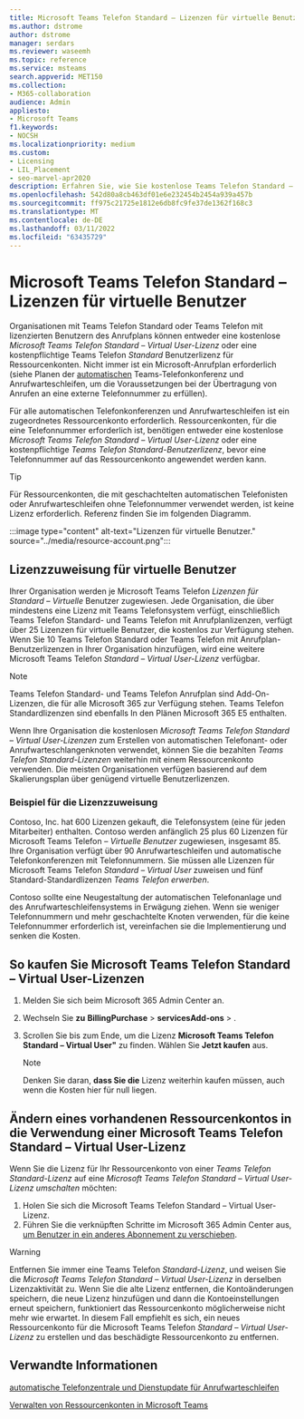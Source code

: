 ```yaml
---
title: Microsoft Teams Telefon Standard – Lizenzen für virtuelle Benutzer
ms.author: dstrome
author: dstrome
manager: serdars
ms.reviewer: waseemh
ms.topic: reference
ms.service: msteams
search.appverid: MET150
ms.collection:
- M365-collaboration
audience: Admin
appliesto:
- Microsoft Teams
f1.keywords:
- NOCSH
ms.localizationpriority: medium
ms.custom:
- Licensing
- LIL_Placement
- seo-marvel-apr2020
description: Erfahren Sie, wie Sie kostenlose Teams Telefon Standard – Virtual User-Lizenzen oder eine kostenpflichtige Teams Telefon Standardbenutzerlizenzen Ressourcenkonten in Ihrer Organisation zuweisen.
ms.openlocfilehash: 542d80a8cb463df01e6e232454b2454a939a457b
ms.sourcegitcommit: ff975c21725e1812e6db8fc9fe37de1362f168c3
ms.translationtype: MT
ms.contentlocale: de-DE
ms.lasthandoff: 03/11/2022
ms.locfileid: "63435729"
---
```

# <a name="microsoft-teams-phone-standard--virtual-user-licenses"></a>Microsoft Teams Telefon Standard – Lizenzen für virtuelle Benutzer

Organisationen mit Teams Telefon Standard oder Teams Telefon mit lizenzierten Benutzern des Anrufplans können entweder eine kostenlose *Microsoft Teams Telefon Standard – Virtual User-Lizenz* oder eine kostenpflichtige Teams Telefon *Standard*  Benutzerlizenz für Ressourcenkonten. Nicht immer ist ein Microsoft-Anrufplan erforderlich (siehe Planen der [automatischen](../plan-auto-attendant-call-queue.md#prerequisites) Teams-Telefonkonferenz und Anrufwarteschleifen, um die Voraussetzungen bei der Übertragung von Anrufen an eine externe Telefonnummer zu erfüllen).

Für alle automatischen Telefonkonferenzen und Anrufwarteschleifen ist ein zugeordnetes Ressourcenkonto erforderlich. Ressourcenkonten, für die eine Telefonnummer erforderlich ist, benötigen entweder eine kostenlose *Microsoft Teams Telefon Standard – Virtual User-Lizenz* oder eine kostenpflichtige *Teams Telefon Standard-Benutzerlizenz*, bevor eine Telefonnummer auf das Ressourcenkonto angewendet werden kann.

> [!TIP]
> Für Ressourcenkonten, die mit geschachtelten automatischen Telefonisten oder Anrufwarteschleifen ohne Telefonnummer verwendet werden, ist keine Lizenz erforderlich. Referenz finden Sie im folgenden Diagramm.

:::image type="content" alt-text="Lizenzen für virtuelle Benutzer." source="../media/resource-account.png":::

## <a name="virtual-user-license-allocation"></a>Lizenzzuweisung für virtuelle Benutzer

Ihrer Organisation werden je Microsoft Teams Telefon *Lizenzen für Standard – Virtuelle* Benutzer zugewiesen. Jede Organisation, die über mindestens eine Lizenz mit Teams Telefonsystem verfügt, einschließlich Teams Telefon Standard- und Teams Telefon mit Anrufplanlizenzen, verfügt über 25 Lizenzen für virtuelle Benutzer, die kostenlos zur Verfügung stehen. Wenn Sie 10 Teams Telefon Standard oder Teams Telefon mit Anrufplan-Benutzerlizenzen in Ihrer Organisation hinzufügen, wird eine weitere Microsoft Teams Telefon *Standard – Virtual User-Lizenz* verfügbar.

> [!NOTE]
> Teams Telefon Standard- und Teams Telefon Anrufplan sind Add-On-Lizenzen, die für alle Microsoft 365 zur Verfügung stehen. Teams Telefon Standardlizenzen sind ebenfalls In den Plänen Microsoft 365 E5 enthalten.

Wenn Ihre Organisation die kostenlosen *Microsoft Teams Telefon Standard – Virtual User-Lizenzen* zum Erstellen von automatischen Telefonant- oder Anrufwarteschlangenknoten verwendet, können Sie die bezahlten *Teams Telefon Standard-Lizenzen* weiterhin mit einem Ressourcenkonto verwenden. Die meisten Organisationen verfügen basierend auf dem Skalierungsplan über genügend virtuelle Benutzerlizenzen.

### <a name="license-allocation-example"></a>Beispiel für die Lizenzzuweisung

Contoso, Inc. hat 600 Lizenzen gekauft, die Telefonsystem (eine für jeden Mitarbeiter) enthalten. Contoso werden anfänglich 25 plus 60 Lizenzen für Microsoft Teams Telefon *– Virtuelle Benutzer* zugewiesen, insgesamt 85. Ihre Organisation verfügt über 90 Anrufwarteschleifen und automatische Telefonkonferenzen mit Telefonnummern. Sie müssen alle Lizenzen für Microsoft Teams Telefon *Standard – Virtual User* zuweisen und fünf Standard-Standardlizenzen *Teams Telefon erwerben*.

Contoso sollte eine Neugestaltung der automatischen Telefonanlage und des Anrufwarteschleifensystems in Erwägung ziehen. Wenn sie weniger Telefonnummern und mehr geschachtelte Knoten verwenden, für die keine Telefonnummer erforderlich ist, vereinfachen sie die Implementierung und senken die Kosten.

## <a name="how-to-buy-microsoft-teams-phone-standard--virtual-user-licenses"></a>So kaufen Sie Microsoft Teams Telefon Standard – Virtual User-Lizenzen

1. Melden Sie sich beim Microsoft 365 Admin Center an.
2. Wechseln Sie **zu** **BillingPurchase** >  **servicesAdd-ons** > .
3. Scrollen Sie bis zum Ende, um die Lizenz **Microsoft Teams Telefon Standard – Virtual User"** zu finden. Wählen Sie **Jetzt kaufen** aus.

   > [!NOTE]
   > Denken Sie daran, **dass Sie die** Lizenz weiterhin kaufen müssen, auch wenn die Kosten hier für null liegen.

## <a name="change-an-existing-resource-account-to-use-a-microsoft-teams-phone-standard--virtual-user-license"></a>Ändern eines vorhandenen Ressourcenkontos in die Verwendung einer Microsoft Teams Telefon Standard – Virtual User-Lizenz

Wenn Sie die Lizenz für Ihr Ressourcenkonto von einer *Teams Telefon Standard-Lizenz* auf eine *Microsoft Teams Telefon Standard – Virtual User-Lizenz umschalten* möchten:

1. Holen Sie sich die Microsoft Teams Telefon Standard – Virtual User-Lizenz.
2. Führen Sie die verknüpften Schritte im Microsoft 365 Admin Center aus, [um Benutzer in ein anderes Abonnement zu verschieben](/microsoft-365/admin/manage/assign-licenses-to-users#move-users-to-a-different-subscription).

> [!WARNING]
> Entfernen Sie immer eine Teams Telefon *Standard-Lizenz*, und weisen Sie die *Microsoft Teams Telefon Standard – Virtual User-Lizenz* in derselben Lizenzaktivität zu. Wenn Sie die alte Lizenz entfernen, die Kontoänderungen speichern, die neue Lizenz hinzufügen und dann die Kontoeinstellungen erneut speichern, funktioniert das Ressourcenkonto möglicherweise nicht mehr wie erwartet. In diesem Fall empfiehlt es sich, ein neues Ressourcenkonto für die Microsoft Teams Telefon *Standard – Virtual User-Lizenz* zu erstellen und das beschädigte Ressourcenkonto zu entfernen.

## <a name="related-information"></a>Verwandte Informationen

[automatische Telefonzentrale und Dienstupdate für Anrufwarteschleifen](https://techcommunity.microsoft.com/t5/Microsoft-Teams-Blog/Auto-Attendant-and-Call-Queues-Service-Update/ba-p/564521)

[Verwalten von Ressourcenkonten in Microsoft Teams](../manage-resource-accounts.md)

